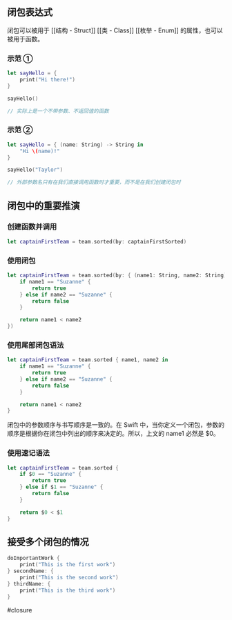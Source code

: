 ## 闭包表达式

闭包可以被用于 [[结构 - Struct]] [[类 - Class]] [[枚举 - Enum]] 的属性，也可以被用于函数。

### 示范 ①

```swift
let sayHello = {
    print("Hi there!")
}

sayHello()

// 实际上是一个不带参数、不返回值的函数
```

### 示范 ②

```swift
let sayHello = { (name: String) -> String in
    "Hi \(name)!"
}

sayHello("Taylor")

// 外部参数名只有在我们直接调用函数时才重要，而不是在我们创建闭包时
```

## 闭包中的重要推演

### 创建函数并调用

```swift
let captainFirstTeam = team.sorted(by: captainFirstSorted)
```

### 使用闭包

```swift
let captainFirstTeam = team.sorted(by: { (name1: String, name2: String) -> Bool in
    if name1 == "Suzanne" {
        return true
    } else if name2 == "Suzanne" {
        return false
    }

    return name1 < name2
})
```

### 使用尾部闭包语法

```swift
let captainFirstTeam = team.sorted { name1, name2 in
    if name1 == "Suzanne" {
        return true
    } else if name2 == "Suzanne" {
        return false
    }

    return name1 < name2
}
```

闭包中的参数顺序与书写顺序是一致的。在 Swift 中，当你定义一个闭包，参数的顺序是根据你在闭包中列出的顺序来决定的。所以，上文的 name1 必然是 $0。

### 使用速记语法

```swift
let captainFirstTeam = team.sorted {
    if $0 == "Suzanne" {
        return true
    } else if $1 == "Suzanne" {
        return false
    }

    return $0 < $1
}
```

## 接受多个闭包的情况

```swift
doImportantWork {
    print("This is the first work")
} secondName: {
    print("This is the second work")
} thirdName: {
    print("This is the third work")
}
```

#closure